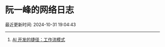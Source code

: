 # 阮一峰的网络日志

最近更新时间: 2024-10-31 19:04:43

--- 
1. [AI 开发的捷径：工作流模式](http://www.ruanyifeng.com/blog/2024/10/coze.html) 
